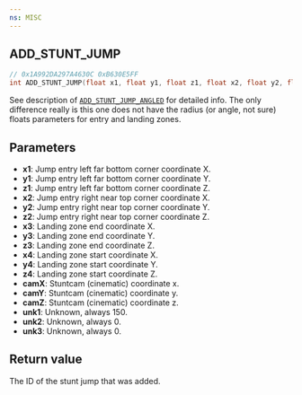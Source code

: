 ```yaml
---
ns: MISC
---
```

## ADD_STUNT_JUMP

```c
// 0x1A992DA297A4630C 0xB630E5FF
int ADD_STUNT_JUMP(float x1, float y1, float z1, float x2, float y2, float z2, float x3, float y3, float z3, float x4, float y4, float z4, float camX, float camY, float camZ, int unk1, int unk2, int unk3);
```

See description of [`ADD_STUNT_JUMP_ANGLED`](#_0xBBE5D803A5360CBF) for detailed info. The only difference really is this one does not have the radius (or angle, not sure) floats parameters for entry and landing zones.

## Parameters
* **x1**: Jump entry left far bottom corner coordinate X.
* **y1**: Jump entry left far bottom corner coordinate Y.
* **z1**: Jump entry left far bottom corner coordinate Z.
* **x2**: Jump entry right near top corner coordinate X.
* **y2**: Jump entry right near top corner coordinate Y.
* **z2**: Jump entry right near top corner coordinate Z.
* **x3**: Landing zone end coordinate X.
* **y3**: Landing zone end coordinate Y.
* **z3**: Landing zone end coordinate Z.
* **x4**: Landing zone start coordinate X.
* **y4**: Landing zone start coordinate Y.
* **z4**: Landing zone start coordinate Z.
* **camX**: Stuntcam (cinematic) coordinate x.
* **camY**: Stuntcam (cinematic) coordinate y.
* **camZ**: Stuntcam (cinematic) coordinate z.
* **unk1**: Unknown, always 150.
* **unk2**: Unknown, always 0.
* **unk3**: Unknown, always 0.

## Return value
The ID of the stunt jump that was added.